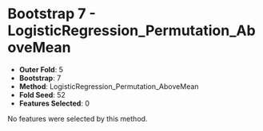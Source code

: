 # Bootstrap 7 - LogisticRegression_Permutation_AboveMean

- **Outer Fold**: 5
- **Bootstrap**: 7
- **Method**: LogisticRegression_Permutation_AboveMean
- **Fold Seed**: 52
- **Features Selected**: 0

No features were selected by this method.
